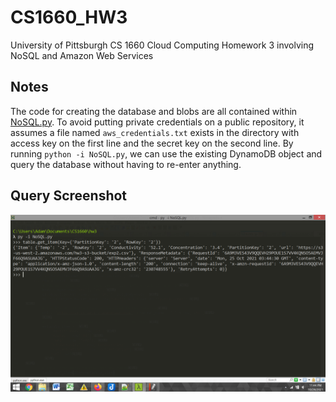 # CS1660_HW3
University of Pittsburgh CS 1660 Cloud Computing Homework 3 involving NoSQL and Amazon Web Services

## Notes

The code for creating the database and blobs are all contained within [NoSQL.py](NoSQL/NoSQL.py). To avoid putting private credentials on a public repository, it assumes a file named `aws_credentials.txt` exists in the directory with access key on the first line and the secret key on the second line. By running `python -i NoSQL.py`, we can use the existing DynamoDB object and query the database without having to re-enter anything.

## Query Screenshot

![Query](NoSQL/AWS_Query.png)